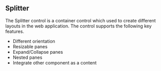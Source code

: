 ## Splitter

The Splitter control is a container control which used to create different layouts in the web application. The control supports the following key features.

- Different orientation
- Resizable panes
- Expand/Collapse panes
- Nested panes 
- Integrate other component as a content
